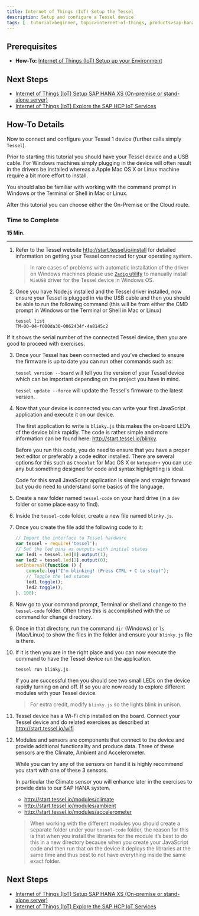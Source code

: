 ```yaml
---
title: Internet of Things (IoT) Setup the Tessel
description: Setup and configure a Tessel device
tags: [  tutorial>beginner, topic>internet-of-things, products>sap-hana, products>sap-hana-cloud-platform, tutorial>how-to ]
---
```

## Prerequisites  
 - **How-To:** [Internet of Things (IoT) Setup up your Environment](http://go.sap.com/developer/how-tos/iot-tessel-setup.html)

## Next Steps
 - [Internet of Things (IoT) Setup SAP HANA XS (On-premise or stand-alone server)](http://go.sap.com/developer/tutorials/iot-part2-hanaxs-setup.html)
 - [Internet of Things (IoT) Explore the SAP HCP IoT Services](http://go.sap.com/developer/tutorials/iot-part6-hcp-services.html)


## How-To Details
Now to connect and configure your Tessel 1 device (further calls simply `Tessel`).

Prior to starting this tutorial you should have your Tessel device and a USB cable. For Windows machines simply plugging in the device will often result in the drivers be installed whereas a Apple Mac OS X or Linux machine require a bit more effort to install.

You should also be familiar with working with the command prompt in Windows or the Terminal or Shell in Mac or Linux.

After this tutorial you can choose either the On-Premise or the Cloud route.


### Time to Complete
**15 Min**.

---

1. Refer to the Tessel website <http://start.tessel.io/install> for detailed information on getting your Tessel connected for your operating system.    

    >In rare cases of problems with automatic installation of the driver on Windows machines please use [`Zadig` utility](http://zadig.akeo.ie/) to manually install `WinUSB` driver for the Tessel device in Windows OS.

2. Once you have Node.js installed and the Tessel driver installed, now ensure your Tessel is plugged in via the USB cable and then you should be able to run the following command (this will be from either the CMD prompt in Windows or the Terminal or Shell in Mac or Linux)



    ```
    tessel list
    TM-00-04-f000da30-0062434f-4a8145c2
    ```
If it shows the serial number of the connected Tessel device, then you are good to proceed with exercises.


3. Once your Tessel has been connected and you’ve checked to ensure the firmware is up to date you can run other commands such as:

    `tessel version --board`
    will tell you the version of your Tessel device which can be important depending on the project you have in mind.

    `tessel update --force`
    will update the Tessel's firmware to the latest version.

2. Now that your device is connected you can write your first JavaScript application and execute it on our device.

    The first application to write is `blinky.js` this makes the on-board LED’s of the device blink rapidly. The code is rather simple and more information can be found here: <http://start.tessel.io/blinky>.

    Before you run this code, you do need to ensure that you have a proper text editor or preferably a code editor installed. There are several options for this such as `Chocolat` for Mac OS X or `Notepad++` you can use any but something designed for code and syntax highlighting is ideal.

    Code for this small JavaScript application is simple and straight forward but you do need to understand some basics of the language.

3. Create a new folder named `tessel-code` on your hard drive (in a `dev` folder or some place easy to find).

4. Inside the `tessel-code` folder, create a new file named `blinky.js`.


5. Once you create the file add the following code to it:

    ```javascript
    // Import the interface to Tessel hardware
    var tessel = require('tessel');
    // Set the led pins as outputs with initial states
    var led1 = tessel.led[0].output(1);
    var led2 = tessel.led[1].output(0);
    setInterval(function () {
        console.log("I'm blinking! (Press CTRL + C to stop)");
        // Toggle the led states
        led1.toggle();
        led2.toggle();
    }, 100);
    ```

6. Now go to your command prompt, Terminal or shell and change to the `tessel-code` folder. Often times this is accomplished with the `cd` command for change directory.

7. Once in that directory, run the command `dir` (Windows) or `ls` (Mac/Linux) to show the files in the folder and ensure your `blinky.js` file is there.


8. If it is then you are in the right place and you can now execute the command to have the Tessel device run the application.

    `tessel run blinky.js`

    If you are successful then you should see two small LEDs on the device rapidly turning on and off. If so you are now ready to explore different modules with your Tessel device.

    >For extra credit, modify `blinky.js` so the lights blink in unison.

9. Tessel device has a Wi-Fi chip installed on the board. Connect your Tessel device and do related exercises as described at <http://start.tessel.io/wifi>

10. Modules and sensors are components that connect to the device and provide additional functionality and produce data. Three of these sensors are the Climate, Ambient and Accelerometer.

    While you can try any of the sensors on hand it is highly recommend you start with one of these 3 sensors.

    In particular the Climate sensor you will enhance later in the exercises to provide data to our SAP HANA system.

    - <http://start.tessel.io/modules/climate>
    - <http://start.tessel.io/modules/ambient>
    - <http://start.tessel.io/modules/accelerometer>

    > When working with the different modules you should create a separate folder under your `tessel-code` folder, the reason for this is that when you install the libraries for the module it’s best to do this in a new directory because when you create your JavaScript code and then run that on the device it deploys the libraries at the same time and thus best to not have everything inside the same exact folder.

## Next Steps
 - [Internet of Things (IoT) Setup SAP HANA XS (On-premise or stand-alone server)](http://go.sap.com/developer/tutorials/iot-part2-hanaxs-setup.html)
 - [Internet of Things (IoT) Explore the SAP HCP IoT Services](http://go.sap.com/developer/tutorials/iot-part6-hcp-services.html)
